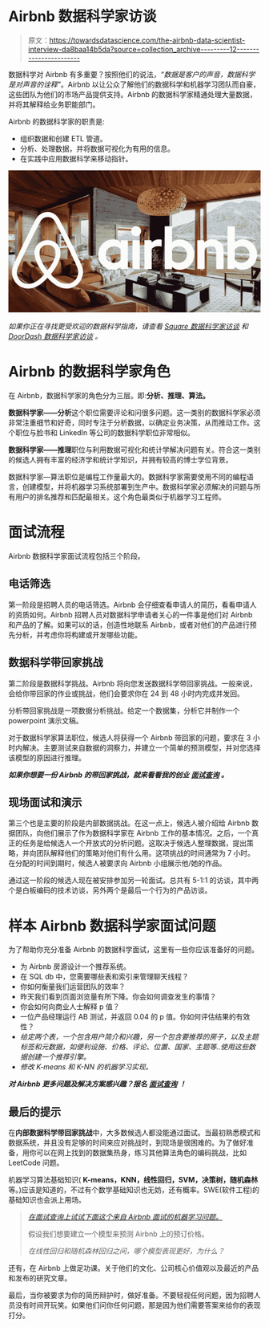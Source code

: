 # Airbnb 数据科学家访谈

> 原文：<https://towardsdatascience.com/the-airbnb-data-scientist-interview-da8baa14b5da?source=collection_archive---------12----------------------->

数据科学对 Airbnb 有多重要？按照他们的说法，*“数据是客户的声音，数据科学是对声音的诠释”*。Airbnb 以让公众了解他们的数据科学和机器学习团队而自豪，这些团队为他们的市场产品提供支持。Airbnb 的数据科学家精通处理大量数据，并将其解释给业务职能部门。

Airbnb 的数据科学家的职责是:

*   组织数据和创建 ETL 管道。
*   分析、处理数据，并将数据可视化为有用的信息。
*   在实践中应用数据科学来移动指针。

![](img/a48ac7ba5ac9518ab9032f580e93ffc7.png)

*如果你正在寻找更受欢迎的数据科学指南，请查看* [*Square 数据科学家访谈*](https://www.interviewquery.com/blog-square-data-scientist-interview/) *和* [*DoorDash 数据科学家访谈*](https://www.interviewquery.com/blog-doordash-data-science-interview-questions/) *。*

# **Airbnb 的数据科学家角色**

在 Airbnb，数据科学家的角色分为三层。即:**分析、推理、算法。**

**数据科学家——分析**这个职位需要评论和问很多问题。这一类别的数据科学家必须非常注重细节和好奇，同时专注于分析数据，以确定业务决策，从而推动工作。这个职位与脸书和 LinkedIn 等公司的数据科学职位非常相似。

**数据科学家——推理**职位与利用数据可视化和统计学解决问题有关。符合这一类别的候选人拥有丰富的经济学和统计学知识，并拥有较高的博士学位背景。

数据科学家—算法职位是编程工作量最大的。数据科学家需要使用不同的编程语言，创建模型，并将机器学习系统部署到生产中。数据科学家必须解决的问题与所有用户的排名推荐和匹配最相关。这个角色最类似于机器学习工程师。

# **面试流程**

Airbnb 数据科学家面试流程包括三个阶段。

## **电话筛选**

第一阶段是招聘人员的电话筛选。Airbnb 会仔细查看申请人的简历，看看申请人的资质如何。Airbnb 招聘人员对数据科学申请者关心的一件事是他们对 Airbnb 和产品的了解。如果可以的话，创造性地联系 Airbnb，或者对他们的产品进行预先分析，并考虑你将构建或开发哪些功能。

## **数据科学带回家挑战**

第二阶段是数据科学挑战。Airbnb 将向您发送数据科学带回家挑战。一般来说，会给你带回家的作业或挑战，他们会要求你在 24 到 48 小时内完成并发回。

分析带回家挑战是一项数据分析挑战。给定一个数据集，分析它并制作一个 powerpoint 演示文稿。

对于数据科学家算法职位，候选人将获得一个 Airbnb 带回家的问题，要求在 3 小时内解决。主要测试来自数据的洞察力，并建立一个简单的预测模型，并对您选择该模型的原因进行推理。

***如果你想要一份 Airbnb 的带回家挑战，就来看看我的创业*** [***面试查询***](https://www.interviewquery.com/) ***。***

## **现场面试和演示**

第三个也是主要的阶段是内部数据挑战。在这一点上，候选人被介绍给 Airbnb 数据团队，向他们展示了作为数据科学家在 Airbnb 工作的基本情况。之后，一个真正的任务是给候选人一个开放式的分析问题。这取决于候选人整理数据，提出策略，并向团队解释他们的策略对他们有什么用。这项挑战的时间通常为 7 小时。在分配的时间到期时，候选人被要求向 Airbnb 小组展示他/她的作品。

通过这一阶段的候选人现在被安排参加另一轮面试。总共有 5-1:1 的访谈，其中两个是白板编码的技术访谈，另外两个是最后一个行为的产品访谈。

# **样本 Airbnb 数据科学家面试问题**

为了帮助你充分准备 Airbnb 的数据科学面试，这里有一些你应该准备好的问题。

*   为 Airbnb 房源设计一个推荐系统。
*   在 SQL db 中，您需要哪些表和索引来管理聊天线程？
*   你如何衡量我们运营团队的效率？
*   昨天我们看到页面浏览量有所下降。你会如何调查发生的事情？
*   你会如何向商业人士解释 p 值？
*   一位产品经理运行 AB 测试，并返回 0.04 的 p 值。你如何评估结果的有效性？
*   *给定两个表，一个包含用户简介和兴趣，另一个包含要推荐的房子，以及主题标签和元数据，如便利设施、价格、评论、位置、国家、主题等..使用这些数据创建一个推荐引擎。*
*   *修改 K-means 和 K-NN 的机器学习实现。*

***对 Airbnb 更多问题及解决方案感兴趣？报名*** [***面试查询***](https://www.interviewquery.com/) ***！***

## 最后的提示

在**内部数据科学带回家挑战**中，大多数候选人都没能通过面试。当最初熟悉模式和数据系统，并且没有足够的时间来应对挑战时，到现场是很困难的。为了做好准备，用你可以在网上找到的数据集热身，练习其他算法角色的编码挑战，比如 LeetCode 问题。

机器学习算法基础知识( **K-means，KNN，线性回归，SVM，决策树，随机森林**等。)应该是知道的，不过有个数学基础知识也无妨，还有概率。SWE(软件工程)的基础知识也会派上用场。

> [*在面试查询上试试下面这个来自 Airbnb 面试的机器学习问题。*](https://www.interviewquery.com/questions/booking-regression)
> 
> 假设我们想要建立一个模型来预测 Airbnb 上的预订价格。
> 
> *在线性回归和随机森林回归之间，哪个模型表现更好，为什么？*

还有，在 Airbnb 上做足功课。关于他们的文化、公司核心价值观以及最近的产品和发布的研究文章。

最后，当你被要求为你的简历辩护时，做好准备。不要轻视任何问题，因为招聘人员没有时间开玩笑。如果他们问你任何问题，那是因为他们需要答案来给你的表现打分。